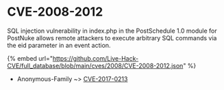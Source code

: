 # CVE-2008-2012

SQL injection vulnerability in index.php in the PostSchedule 1.0 module for PostNuke allows remote attackers to execute arbitrary SQL commands via the eid parameter in an event action.

{% embed url="https://github.com/Live-Hack-CVE/full_database/blob/main/cves/2008/CVE-2008-2012.json" %}


* Anonymous-Family ~> [CVE-2017-0213](https://www.alice-snow.ru/2008/database/cve-2008-2012/cve-2017-0213-anonymous-family)